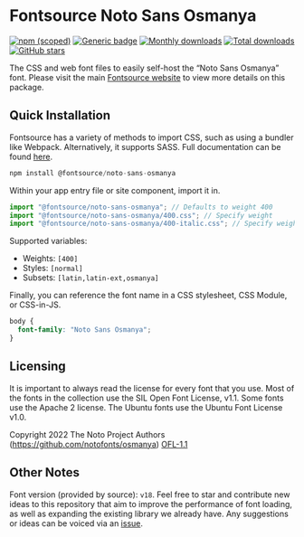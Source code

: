 # Fontsource Noto Sans Osmanya

[![npm (scoped)](https://img.shields.io/npm/v/@fontsource/noto-sans-osmanya?color=brightgreen)](https://www.npmjs.com/package/@fontsource/noto-sans-osmanya) [![Generic badge](https://img.shields.io/badge/fontsource-passing-brightgreen)](https://github.com/fontsource/fontsource) [![Monthly downloads](https://badgen.net/npm/dm/@fontsource/noto-sans-osmanya)](https://github.com/fontsource/fontsource) [![Total downloads](https://badgen.net/npm/dt/@fontsource/noto-sans-osmanya)](https://github.com/fontsource/fontsource) [![GitHub stars](https://img.shields.io/github/stars/fontsource/fontsource.svg?style=social&label=Star)](https://github.com/fontsource/fontsource/stargazers)

The CSS and web font files to easily self-host the “Noto Sans Osmanya” font. Please visit the main [Fontsource website](https://fontsource.org/fonts/noto-sans-osmanya) to view more details on this package.

## Quick Installation

Fontsource has a variety of methods to import CSS, such as using a bundler like Webpack. Alternatively, it supports SASS. Full documentation can be found [here](https://fontsource.org/docs/getting-started/introduction).

```javascript
npm install @fontsource/noto-sans-osmanya
```

Within your app entry file or site component, import it in.

```javascript
import "@fontsource/noto-sans-osmanya"; // Defaults to weight 400
import "@fontsource/noto-sans-osmanya/400.css"; // Specify weight
import "@fontsource/noto-sans-osmanya/400-italic.css"; // Specify weight and style

```

Supported variables:
- Weights: `[400]`
- Styles: `[normal]`
- Subsets: `[latin,latin-ext,osmanya]`

Finally, you can reference the font name in a CSS stylesheet, CSS Module, or CSS-in-JS.

```css
body {
  font-family: "Noto Sans Osmanya";
}
```

## Licensing
It is important to always read the license for every font that you use.
Most of the fonts in the collection use the SIL Open Font License, v1.1. Some fonts use the Apache 2 license. The Ubuntu fonts use the Ubuntu Font License v1.0.

Copyright 2022 The Noto Project Authors (https://github.com/notofonts/osmanya)
[OFL-1.1](http://scripts.sil.org/OFL)

## Other Notes
Font version (provided by source): `v18`.
Feel free to star and contribute new ideas to this repository that aim to improve the performance of font loading, as well as expanding the existing library we already have. Any suggestions or ideas can be voiced via an [issue](https://github.com/fontsource/fontsource/issues).